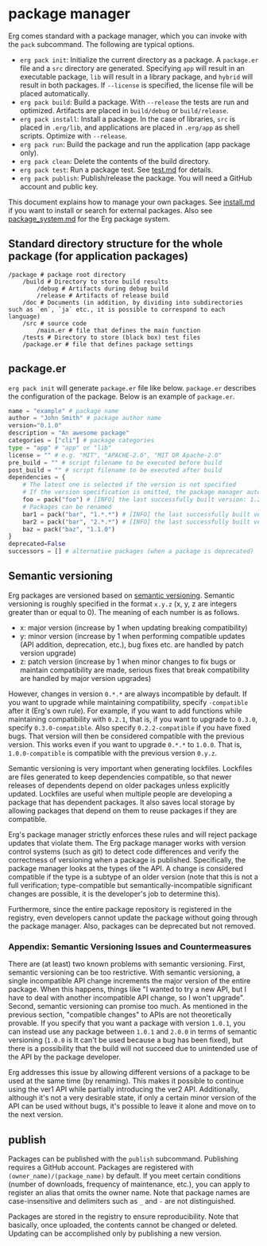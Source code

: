 # package manager

Erg comes standard with a package manager, which you can invoke with the `pack` subcommand.
The following are typical options.

* `erg pack init`: Initialize the current directory as a package. A `package.er` file and a `src` directory are generated. Specifying `app` will result in an executable package, `lib` will result in a library package, and `hybrid` will result in both packages. If `--license` is specified, the license file will be placed automatically.
* `erg pack build`: Build a package. With `--release` the tests are run and optimized. Artifacts are placed in `build/debug` or `build/release`.
* `erg pack install`: Install a package. In the case of libraries, `src` is placed in `.erg/lib`, and applications are placed in `.erg/app` as shell scripts. Optimize with `--release`.
* `erg pack run`: Build the package and run the application (app package only).
* `erg pack clean`: Delete the contents of the build directory.
* `erg pack test`: Run a package test. See [test.md](./test.md) for details.
* `erg pack publish`: Publish/release the package. You will need a GitHub account and public key.

This document explains how to manage your own packages.
See [install.md](./install.md) if you want to install or search for external packages.
Also see [package_system.md](../syntax/35_package_system.md) for the Erg package system.

## Standard directory structure for the whole package (for application packages)

```console
/package # package root directory
    /build # Directory to store build results
        /debug # Artifacts during debug build
        /release # Artifacts of release build
    /doc # Documents (in addition, by dividing into subdirectories such as `en`, `ja` etc., it is possible to correspond to each language)
    /src # source code
        /main.er # file that defines the main function
    /tests # Directory to store (black box) test files
    /package.er # file that defines package settings
```

## package.er

`erg pack init` will generate `package.er` file like below. `package.er` describes the configuration of the package.
Below is an example of `package.er`.

```python
name = "example" # package name
author = "John Smith" # package author name
version="0.1.0"
description = "An awesome package"
categories = ["cli"] # package categories
type = "app" # "app" or "lib"
license = "" # e.g. "MIT", "APACHE-2.0", "MIT OR Apache-2.0"
pre_build = "" # script filename to be executed before build
post_build = "" # script filename to be executed after build
dependencies = {
    # The latest one is selected if the version is not specified
    # If the version specification is omitted, the package manager automatically adds the version of the last successful build to the comments
    foo = pack("foo") # [INFO] the last successfully built version: 1.2.1
    # Packages can be renamed
    bar1 = pack("bar", "1.*.*") # [INFO] the last successfully built version: 1.2.0
    bar2 = pack("bar", "2.*.*") # [INFO] the last successfully built version: 2.0.0
    baz = pack("baz", "1.1.0")
}
deprecated=False
successors = [] # alternative packages (when a package is deprecated)
```

## Semantic versioning

Erg packages are versioned based on [semantic versioning](https://semver.org/lang/en/).
Semantic versioning is roughly specified in the format `x.y.z` (x, y, z are integers greater than or equal to 0).
The meaning of each number is as follows.

* x: major version (increase by 1 when updating breaking compatibility)
* y: minor version (increase by 1 when performing compatible updates (API addition, deprecation, etc.), bug fixes etc. are handled by patch version upgrade)
* z: patch version (increase by 1 when minor changes to fix bugs or maintain compatibility are made, serious fixes that break compatibility are handled by major version upgrades)

However, changes in version `0.*.*` are always incompatible by default. If you want to upgrade while maintaining compatibility, specify `-compatible` after it (Erg's own rule). For example, if you want to add functions while maintaining compatibility with `0.2.1`, that is, if you want to upgrade to `0.3.0`, specify `0.3.0-compatible`. Also specify `0.2.2-compatible` if you have fixed bugs.
That version will then be considered compatible with the previous version.
This works even if you want to upgrade `0.*.*` to `1.0.0`. That is, `1.0.0-compatible` is compatible with the previous version `0.y.z`.

Semantic versioning is very important when generating lockfiles. Lockfiles are files generated to keep dependencies compatible, so that newer releases of dependents depend on older packages unless explicitly updated.
Lockfiles are useful when multiple people are developing a package that has dependent packages. It also saves local storage by allowing packages that depend on them to reuse packages if they are compatible.

Erg's package manager strictly enforces these rules and will reject package updates that violate them.
The Erg package manager works with version control systems (such as git) to detect code differences and verify the correctness of versioning when a package is published.
Specifically, the package manager looks at the types of the API. A change is considered compatible if the type is a subtype of an older version (note that this is not a full verification; type-compatible but semantically-incompatible significant changes are possible, it is the developer's job to determine this).

Furthermore, since the entire package repository is registered in the registry, even developers cannot update the package without going through the package manager.
Also, packages can be deprecated but not removed.

### Appendix: Semantic Versioning Issues and Countermeasures

There are (at least) two known problems with semantic versioning.
First, semantic versioning can be too restrictive.
With semantic versioning, a single incompatible API change increments the major version of the entire package.
When this happens, things like "I wanted to try a new API, but I have to deal with another incompatible API change, so I won't upgrade".
Second, semantic versioning can promise too much.
As mentioned in the previous section, "compatible changes" to APIs are not theoretically provable. If you specify that you want a package with version `1.0.1`, you can instead use any package between `1.0.1` and `2.0.0` in terms of semantic versioning (`1.0.0` is It can't be used because a bug has been fixed), but there is a possibility that the build will not succeed due to unintended use of the API by the package developer.

Erg addresses this issue by allowing different versions of a package to be used at the same time (by renaming). This makes it possible to continue using the ver1 API while partially introducing the ver2 API.
Additionally, although it's not a very desirable state, if only a certain minor version of the API can be used without bugs, it's possible to leave it alone and move on to the next version.

## publish

Packages can be published with the `publish` subcommand. Publishing requires a GitHub account.
Packages are registered with `(owner_name)/(package_name)` by default. If you meet certain conditions (number of downloads, frequency of maintenance, etc.), you can apply to register an alias that omits the owner name.
Note that package names are case-insensitive and delimiters such as `_` and `-` are not distinguished.

Packages are stored in the registry to ensure reproducibility. Note that basically, once uploaded, the contents cannot be changed or deleted.
Updating can be accomplished only by publishing a new version.
